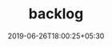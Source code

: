 ---
title: "backlog"
date: 2019-06-26T18:00:25+05:30
type: "organisations"
org_name: "exercism"
repo_desc: "Please use https://github.com/exercism/exercism for bugs or improvements."
repo_link: https://github.com/exercism/backlog
---